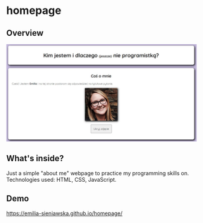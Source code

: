 # homepage
## Overview
![screenshot](https://github.com/emilia-sieniawska/homepage/blob/master/images/screenshot.jpg)
## What's inside?
Just a simple "about me" webpage to practice my programming skills on. Technologies used: HTML, CSS, JavaScript.
## Demo
https://emilia-sieniawska.github.io/homepage/

